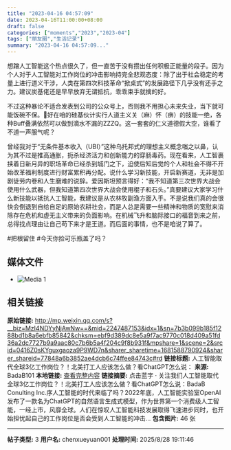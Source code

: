 ```yaml
---
title: "2023-04-16 04:57:09"
date: 2023-04-16T11:00:00+08:00
draft: false
categories: ["moments","2023","2023-04"]
tags: ["朋友圈","生活记录"]
summary: "2023-04-16 04:57:09..."
---
```


想蹭人工智能这个热点很久了，但一直苦于没有攒出任何积极正能量的段子。因为个人对于人工智能对工作岗位的冲击影响持完全悲观态度：除了出于社会稳定的考量上进行道义干涉，人类在第四次科技革命“掀桌式”的发展路径下几乎没有还手之力。建议炭基佬还是早早放弃无谓抵抗，乖乖束手就擒的好。

不过这种暴论不适合发表到公司的公众号上，否则我不用担心未来失业，当下就可能饭碗不保。🤣 ​好在咱的硅基伙计实行人道主义关（麻）怀（痹）的技能一绝，各种Buff叠满依然可以做到滴水不漏的ZZZQ。这一套套的仁义道德假大空，谁看了不道一声服气呢？

曾经我对于“无条件基本收入（UBI）”这种乌托邦式的理想主义概念嗤之以鼻，认为其不过是推高通胀，扼杀经济活力和创新能力的穿肠毒药。现在看来，人工智裹挟着日新月异的职场革命已经杀到城门之下，迫使后知后觉的个人和社会不得不开始改革福利制度进行财富累积再分配。说什么学习新技能，开启新赛道，无非是加剧徒劳内卷和人生磨难的说辞。
​
爱因斯坦预言得好：“我不知道第三次世界大战会使用什么武器，但我知道第四次世界大战会使用棍子和石头。”​真要建议大家学习什么新技能以抵抗人工智能，我建议是从农林牧副渔方面入手。不是说我们真的会很快会倒退到自给自足的原始农耕社会，而是人总是需要一些精神和物质的宽慰来消除存在危机和虚无主义带来的负面影响。在机械飞升和脑际接口的福音到来之前，总得找点理由让自己苟下来才是王道。而后面的事情，也不是咱说了算了。

​#把根留住
​#今天你捡可乐瓶盖了吗？

## 媒体文件

- ![Media 1](/Moments/photos/2023-04-16/202304160457090.jpg)

## 相关链接

**原始链接:** http://mp.weixin.qq.com/s?__biz=MzI4NDYyNjAwNw==&mid=2247487153&idx=1&sn=7b3b099b185f1288bd1b8a6ebfb85842&chksm=ebf9d389dc8e5a9f7ac9770c018d409a51fd36a2dc7727b9a9aac80c7b6b5a4f204c9f8b931f&mpshare=1&scene=2&srcid=0416Z0sKYguxgaoza9P9WD7n&sharer_sharetime=1681588790924&sharer_shareid=77848a6b3852ae4dcb6c74ffee84743c#rd
**链接标题:** 人工智能取代全球3亿工作岗位？！北美打工人应该怎么做？看ChatGPT怎么说：
**来源:** BadaB101
**本地链接:** [查看完整内容](/link_content/2023/04/2023-04-16-1/link_content/)
**链接摘要:** 点击蓝字 · 关注我们人工智能取代全球3亿工作岗位？！北美打工人应该怎么做？看ChatGPT怎么说：BadaB Conulting Inc.序人工智能的时代来临了吗？2022年底，人工智能实验室OpenAI发布了一款名为ChatGPT的自然语言生成式模型，作为世界第一个消费级人工智能，一经上市，风靡全球。人们在惊叹人工智能科技发展取得飞速进步同时，也开始担忧起自己的工作岗位是否会受到人工智能的冲击...
**包含图片:** 46 张

---

**帖子类型:** 3
**用户名:** chenxueyuan001
**处理时间:** 2025/8/28 19:11:46